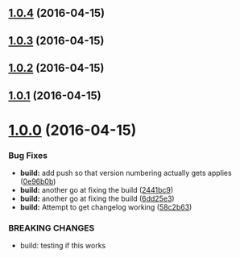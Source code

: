 <a name="1.0.4"></a>
## [1.0.4](https://github.com/symposion/roll20-shaped-scripts/compare/v1.0.3...v1.0.4) (2016-04-15)




<a name="1.0.3"></a>
## [1.0.3](https://github.com/symposion/roll20-shaped-scripts/compare/v1.0.2...v1.0.3) (2016-04-15)




<a name="1.0.2"></a>
## [1.0.2](https://github.com/symposion/roll20-shaped-scripts/compare/v1.0.1...v1.0.2) (2016-04-15)




<a name="1.0.1"></a>
## [1.0.1](https://github.com/symposion/roll20-shaped-scripts/compare/v1.0.0...v1.0.1) (2016-04-15)




<a name="1.0.0"></a>
# [1.0.0](/https://github.com/symposion/roll20-api-scripts//compare/v0.1.0...v1.0.0) (2016-04-15)


### Bug Fixes

* **build:** add push so that version numbering actually gets applies ([0e96b0b](https://github.com/symposion/roll20-api-scripts//commits/0e96b0b))
* **build:** another go at fixing the build ([2441bc9](https://github.com/symposion/roll20-api-scripts//commits/2441bc9))
* **build:** another go at fixing the build ([6dd25e3](https://github.com/symposion/roll20-api-scripts//commits/6dd25e3))
* **build:** Attempt to get changelog working ([58c2b63](https://github.com/symposion/roll20-api-scripts//commits/58c2b63))


### BREAKING CHANGES

* build: testing if this works



